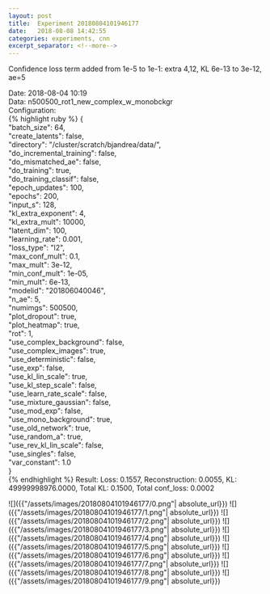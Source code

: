 ```yaml
---
layout: post
title:  Experiment 20180804101946177
date:   2018-08-08 14:42:55
categories: experiments, cnn
excerpt_separator: <!--more-->
---
```

Confidence loss term added from 1e-5 to 1e-1: extra 4,12, KL 6e-13 to 3e-12, ae=5  

 <!--more-->
Date: 2018-08-04 10:19  
Data: n500500_rot1_new_complex_w_monobckgr  
Configuration:   
{% highlight ruby %}
{  
    "batch_size": 64,   
    "create_latents": false,   
    "directory": "/cluster/scratch/bjandrea/data/",   
    "do_incremental_training": false,   
    "do_mismatched_ae": false,   
    "do_training": true,   
    "do_training_classif": false,   
    "epoch_updates": 100,   
    "epochs": 200,   
    "input_s": 128,   
    "kl_extra_exponent": 4,   
    "kl_extra_mult": 10000,   
    "latent_dim": 100,   
    "learning_rate": 0.001,   
    "loss_type": "l2",   
    "max_conf_mult": 0.1,   
    "max_mult": 3e-12,   
    "min_conf_mult": 1e-05,   
    "min_mult": 6e-13,   
    "modelid": "201806040046",   
    "n_ae": 5,   
    "numimgs": 500500,   
    "plot_dropout": true,   
    "plot_heatmap": true,   
    "rot": 1,   
    "use_complex_background": false,   
    "use_complex_images": true,   
    "use_deterministic": false,   
    "use_exp": false,   
    "use_kl_lin_scale": true,   
    "use_kl_step_scale": false,   
    "use_learn_rate_scale": false,   
    "use_mixture_gaussian": false,   
    "use_mod_exp": false,   
    "use_mono_background": true,   
    "use_old_network": true,   
    "use_random_a": true,   
    "use_rev_kl_lin_scale": false,   
    "use_singles": false,   
    "var_constant": 1.0  
}  
{% endhighlight %}
Result: Loss: 0.1557, Reconstruction: 0.0055, KL: 49999998976.0000, Total KL: 0.1500,  Total conf_loss: 0.0002  

![]({{"/assets/images/20180804101946177/0.png"| absolute_url}})
![]({{"/assets/images/20180804101946177/1.png"| absolute_url}})
![]({{"/assets/images/20180804101946177/2.png"| absolute_url}})
![]({{"/assets/images/20180804101946177/3.png"| absolute_url}})
![]({{"/assets/images/20180804101946177/4.png"| absolute_url}})
![]({{"/assets/images/20180804101946177/5.png"| absolute_url}})
![]({{"/assets/images/20180804101946177/6.png"| absolute_url}})
![]({{"/assets/images/20180804101946177/7.png"| absolute_url}})
![]({{"/assets/images/20180804101946177/8.png"| absolute_url}})
![]({{"/assets/images/20180804101946177/9.png"| absolute_url}})
